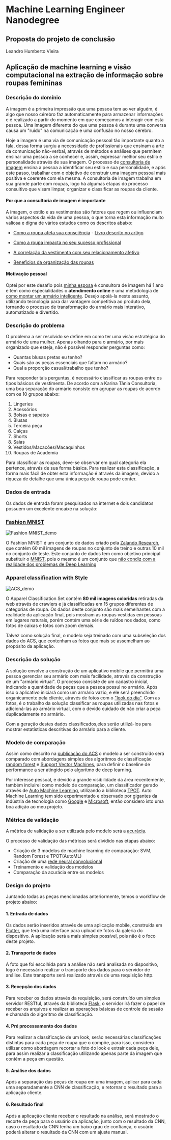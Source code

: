 # Machine Learning Engineer Nanodegree
## Proposta do projeto de conclusão
Leandro Humberto Vieira

## Aplicação de machine learning e visão computacional na extração de informação sobre roupas femininas

### Descrição do domínio

  A imagem é a primeira impressão que uma pessoa tem ao ver alguém, é algo que nosso cérebro faz automaticamente para armazenar informações e é realizado a partir do momento em que começamos a interagir com esta pessoa. Uma imagem diferente do que uma pessoa é durante uma conversa causa um "ruído" na comunicação e uma confusão no nosso cérebro.
 
  Hoje a imagem é uma via de comunicação pessoal tão importante quanto a fala, dessa forma surgiu a necessidade de profissionais que ensinam a arte da comunicação não-verbal, através de métodos e análises que permitem ensinar uma pessoa a se conhecer e, assim, expressar melhor seu estilo e personalidade através de sua imagem. O processo de [consultoria de imagem](https://en.wikipedia.org/wiki/Image_consulting) ensina a pessoa a identificar seu estilo e sua personalidade, e após este passo, trabalhar com o objetivo de construir uma imagem pessoal mais positiva e coerente com ela mesma.
  A consultoria de imagem trabalha em sua grande parte com roupas, logo há algumas etapas do processo consultivo que visam limpar, organizar e classificar as roupas da cliente.
  
#### Por que a consultoria de imagem é importante

A imagem, o estilo e as vestimentas são fatores que regem ou influenciam vários aspectos da vida de uma pessoa, o que torna esta informação muito valiosa e digna de vários estudos como os descritos abaixo:

* [Como a roupa afeta sua consciência](http://www.dailymail.co.uk/sciencetech/article-2644076/You-DRESS-Clothing-significant-effect-self-esteem-confidence-claims-expert.html) - [Livro descrito no artigo](https://www.amazon.com/Mind-What-You-Wear-Psychology-ebook/dp/B00KBTB3NS/ref=sr_1_1?ie=UTF8&qid=1454635783&sr=8-1&keywords=Mind+What+You+Wear)

* [Como a roupa impacta no seu sucesso profissional](http://www.businessinsider.com/how-your-clothing-impacts-your-success-2014-8)
* [A correlação da vestimenta com seu relacionamento afetivo](https://www.meetmindful.com/the-way-you-dress/)
* [Benefícios da organização das roupas](https://www.janeisatomas.com.br/6-vantagens-de-ter-um-closet-organizado/)

#### Motivação pessoal

  Optei por este desafio pois [minha esposa](https://www.instagram.com/karinataniaconsultoria/?hl=pt-br) é consultora de imagem há 1 ano e tem como especialidades o **atendimento online** e uma metodologia de [como montar um armário inteligente](https://www.youtube.com/watch?v=QSFPt3cG6CQ&t=2340s). Desejo apoiá-la neste assunto, utilizando tecnologia para dar vantagem competitiva ao produto dela, tornando o processo de transformação do armário mais interativo, automatizado e divertido.
  
### Descrição do problema

O problema a ser resolvido se define em como ter uma visão estratégica do armário de uma mulher. Apenas olhando para o armário, por mais organizado que esteja, não é possível responder perguntas como:

* Quantas blusas pretas eu tenho?
* Quais são as peças essenciais que faltam no armário?
* Qual a proporção casual/trabalho que tenho?

Para responder tais perguntas, é necessário classificar as roupas entre os tipos básicos de vestimenta. De acordo com a Karina Tânia Consultoria, uma boa separação do armário consiste em agrupar as roupas de acordo com os 10 grupos abaixo:

1. Lingeries
2. Acessórios
3. Bolsas e sapatos
4. Blusas
5. Terceira peça
6. Calças
7. Shorts
8. Saias
9. Vestidos/Macacões/Macaquinhos
10. Roupas de Academia


Para classificar as roupas, deve-se observar em qual categoria ela pertence, através de sua forma básica. Para realizar esta classificação, a forma mais fácil de obter esta informação é através da imagem, devido a riqueza de detalhe que uma única peça de roupa pode conter.

### Dados de entrada

Os dados de entrada foram pesquisados na internet e dois candidatos possuem um excelente encaixe na solução: 

### [Fashion MNIST](https://github.com/zalandoresearch/fashion-mnist)

![Fashion MNIST_demo](https://github.com/leandrohmvieira/Machine-Learning-NanoDegree/blob/master/capstone_proposal/images/FMNIST.jpeg)

  O Fashion MNIST é um conjunto de dados criado pela [Zalando Research](https://research.zalando.com/), que contém 60 mil imagens de roupas no conjunto de treino e outras 10 mil no conjunto de teste. Este conjunto de dados tem como objetivo principal substituir o [MNIST](http://yann.lecun.com/exdb/mnist/), pois o mesmo é um conjunto que [não condiz com a realidade dos problemas de Deep Learning](https://twitter.com/fchollet/status/852592598128615424)

### [Apparel classification with Style](http://www.vision.ee.ethz.ch/~lbossard/projects/accv12/index.html)

![ACS_demo](https://github.com/leandrohmvieira/Machine-Learning-NanoDegree/blob/master/capstone_proposal/images/ACS%20Classification.png)

  O Apparel Classification Set contém **80 mil imagens coloridas** retiradas da web através de crawlers e já classificadas em 15 grupos diferentes de categorias de roupa. Os dados deste conjunto são mais semelhantes com a realidade da aplicação final, pois mostram as roupas vestidas em pessoas em lugares naturais, porém contém uma série de ruídos nos dados, como fotos de caixas e fotos com zoom demais.
  
  Talvez como solução final, o modelo seja treinado com uma subseleção dos dados do ACS, que contenham as fotos que mais se assemelham ao propósito da aplicação.
  
### Descrição da solução

  A solução envolve a construção de um aplicativo mobile que permitirá uma pessoa gerenciar seu armário com mais facilidade, através da construção de um "armário virtual". O processo consiste de um cadastro inicial, indicando a quantidade de peças que a pessoa possui no armário. Após isso o aplicativo iniciará como um armário vazio, e ele será preenchido organicamente pela cliente, através de fotos com o ["look do dia"](https://www.instagram.com/p/BfoDmWrnYLb/?hl=pt-br&taken-by=karinataniaconsultoria). Com as fotos, é o trabalho da solução classificar as roupas utilizadas nas fotos e adicioná-las ao armário virtual, com o devido cuidado de não criar a peça duplicadamente no armário.
  
  Com a geração destes dados classificados,eles serão utilizá-los para mostrar estatísticas descritivas do armário para a cliente.

### Modelo de comparação

  Assim como descrito na [publicação do ACS](http://www.vision.ee.ethz.ch/~lbossard/projects/accv12/accv12_apparel-classification-with-style.pdf) o modelo a ser construído será comparado com abordagens simples dos algoritmos de classificação [random forest](https://en.wikipedia.org/wiki/Random_forest) e [Support Vector Machines](https://en.wikipedia.org/wiki/Support_vector_machine), para definir o baseline de performance a ser atingido pelo algoritmo de deep learning.
  
  Por interesse pessoal, e devido à grande visibilidade da área recentemente, também incluírei como modelo de comparação, um classificador gerado através de [Auto Machine Learning](https://automl.info/), utilizando a biblioteca [TPOT](http://epistasislab.github.io/tpot/). Auto Machine Learning tem sido experimentado e observado por gigantes da indústria de tecnologia como [Google](https://cloud.google.com/automl/) e [Microsoft](https://www.microsoft.com/en-us/research/blog/automl-challenge-leap-forward-machine-learning-competitions/), então considero isto uma boa adição ao meu projeto.  

### Métrica de validação

A métrica de validação a ser utilizada pelo modelo será a [acurácia](https://en.wikipedia.org/wiki/Accuracy_and_precision).

O processo de validação das métricas será dividido nas etapas abaixo:

* Criação de 3 modelos de machine learning de comparação: SVM, Random Forest e TPOT(AutoML)
* Criação de uma [rede neural convolucional](https://pt.wikipedia.org/wiki/Rede_neural_convolucional)
* Treinamento e validação dos modelos
* Comparação da acurácia entre os modelos
  
### Design do projeto

Juntando todas as peças mencionadas anteriormente, temos o workflow de projeto abaixo:

#### 1. Entrada de dados
  Os dados serão inseridos através de uma aplicação mobile, construída em [Flutter](https://flutter.io/), que terá uma interface para upload de fotos da galeria do dispositivo. A aplicação será a mais simples possível, pois não é o foco deste projeto.
#### 2. Transporte de dados
  A foto que foi escolhida para a análise não será analisada no dispositivo, logo é necessário realizar o transporte dos dados para o servidor de análise. Este transporte será realizado através de uma requisição http.
#### 3. Recepção dos dados
  Para receber os dados através da requisição, será construído um simples servidor RESTful, através da biblioteca [Flask](http://flask.pocoo.org/), o servidor irá fazer o papel de receber os arquivos e realizar as operações básicas de controle de sessão e chamada do algoritmo de classificação.
#### 4. Pré processamento dos dados
  Para realizar a classificação de um look, serão necessárias classificações distintas para cada peça de roupa que o compõe, para isso, considero utilizar como abordagem recortar a foto do look e extrair cada peça dele, para assim realizar a classificação utilizando apenas parte da imagem que contém a peça em questão.
#### 5. Análise dos dados
  Após a separação das peças de roupa em uma imagem, aplicar para cada uma separadamente a CNN de classificação, e retornar o resultado para a aplicação cliente.
#### 6. Resultado final
  Após a aplicação cliente receber o resultado na análise, será mostrado o recorte da peça para o usuário da aplicação, junto com o resultado da CNN, caso o resultado da CNN tenha um baixo grau de confiança, o usuário poderá alterar o resultado da CNN com um ajuste manual.

